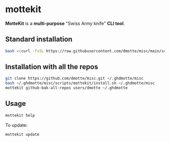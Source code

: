 # mottekit

**MotteKit** is a **multi-purpose** "Swiss Army knife" **CLI tool**.

## Standard installation

```bash
bash <(curl -fsSL https://raw.githubusercontent.com/dmotte/misc/main/scripts/mottekit/install.sh)
```

## Installation with all the repos

```bash
git clone https://github.com/dmotte/misc.git ~/.ghdmotte/misc
bash ~/.ghdmotte/misc/scripts/mottekit/install.sh ~/.ghdmotte/misc
mottekit github-bak-all-repos users/dmotte ~/.ghdmotte
```

## Usage

```bash
mottekit help
```

To update:

```bash
mottekit update
```
